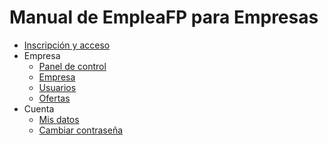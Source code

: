 # Manual de EmpleaFP para Empresas

- [Inscripción y acceso](inscripcion.md)
- Empresa
  - [Panel de control](panelcontrol.md)
  - [Empresa](empresa.md)
  - [Usuarios](usuarios.md)
  - [Ofertas](ofertas.md)
- Cuenta
  - [Mis datos](mis_datos.md)
  - [Cambiar contraseña](cambiar_contrasenya.md)
  






